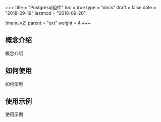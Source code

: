 +++
title = "Postgresql组件"
toc = true
type = "docs"
draft = false
date = "2018-09-19"
lastmod = "2018-09-20"

[menu.v2]
  parent = "ext"
  weight = 4
+++

## 概念介绍

概念介绍

## 如何使用

如何使用

## 使用示例

使用示例
